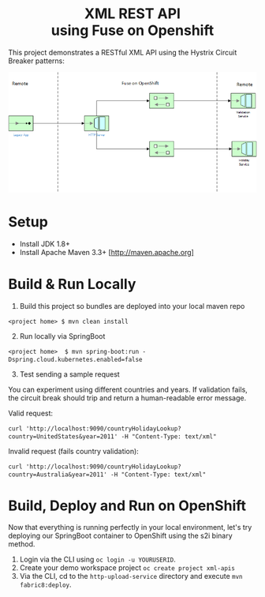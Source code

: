 <h1 align="center">XML REST API<br/>using Fuse on Openshift</h1>

This project demonstrates a RESTful XML API using the Hystrix Circuit Breaker patterns:

![](images/xml-api-flow.png "xml-api-flow")

Setup
==============================

- Install JDK 1.8+
- Install Apache Maven 3.3+ [http://maven.apache.org]

Build & Run Locally
==============================

1. Build this project so bundles are deployed into your local maven repo

```
<project home> $ mvn clean install
```
2. Run locally via SpringBoot

```
<project home>  $ mvn spring-boot:run -Dspring.cloud.kubernetes.enabled=false
```
3. Test sending a sample request

You can experiment using different countries and years.  If validation fails, the circuit break should trip and return a human-readable error message.

Valid request:

```
curl 'http://localhost:9090/countryHolidayLookup?country=UnitedStates&year=2011' -H "Content-Type: text/xml"
```

Invalid request (fails country validation):

```
curl 'http://localhost:9090/countryHolidayLookup?country=Australia&year=2011' -H "Content-Type: text/xml"
```

Build, Deploy and Run on OpenShift
==============================

Now that everything is running perfectly in your local environment, let's try deploying our SpringBoot container to OpenShift using the s2i binary method.

1. Login via the CLI using `oc login -u YOURUSERID`.
2. Create your demo workspace project `oc create project xml-apis`
3. Via the CLI, cd to the `http-upload-service` directory and execute `mvn fabric8:deploy`.